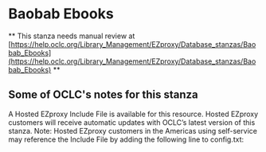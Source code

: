 # Baobab Ebooks
** This stanza needs manual review at [https://help.oclc.org/Library_Management/EZproxy/Database_stanzas/Baobab_Ebooks](https://help.oclc.org/Library_Management/EZproxy/Database_stanzas/Baobab_Ebooks) **

## Some of OCLC's notes for this stanza

A Hosted EZproxy Include File is available for this resource. Hosted EZproxy customers will receive automatic updates with OCLC&rsquo;s latest version of this stanza. Note: Hosted EZproxy customers in the Americas using self-service may reference the Include File by adding the following line to config.txt:

&nbsp;

&nbsp;
